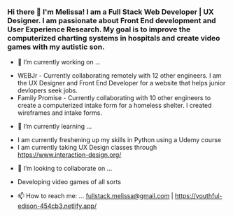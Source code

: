 ### Hi there 👋 I'm Melissa! I am a Full Stack Web Developer | UX Designer. I am passionate about Front End development and User Experience Research. My goal is to improve the computerized charting systems in hospitals and create video games with my autistic son.


- 🔭 I’m currently working on ...
* WEBJr - Currently collaborating remotely with 12 other engineers. I am the UX Designer and Front End Developer for a website that helps junior devlopers seek jobs. 
* Family Promise - Currently collaborating with 10 other engineers to create a computerized intake form for a homeless shelter. I created wireframes and intake forms.

- 🌱 I’m currently learning ...
* I am currently freshening up my skills in Python using a Udemy course
* I am currently taking UX Design classes through https://www.interaction-design.org/

- 👯 I’m looking to collaborate on ...
* Developing video games of all sorts

- 📫 How to reach me: ... fullstack.melissa@gmail.com | https://youthful-edison-454cb3.netlify.app/

